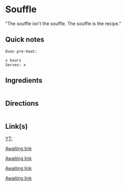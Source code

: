 # Souffle
"The souffle isn't the souffle. The souffle is the recipe."


## Quick notes 
```
Oven pre-heat:

x hours
Serves: x
```


## Ingredients
```

```


## Directions
```

```


## Link(s)
[YT: ](https://youtu.be/zHvg7JXWTDg?si=sD8iuRuFSNFzQLct&t=653)

[Awaiting link](url)

[Awaiting link](url)

[Awaiting link](url)

[Awaiting link](url)
